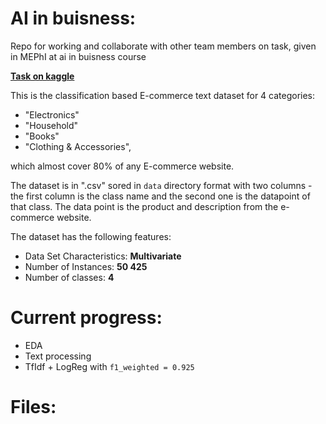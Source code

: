 # AI in buisness:
Repo for working and collaborate with other team members on task, given in MEPhI at ai in buisness course

[**Task on kaggle**](https://www.kaggle.com/datasets/saurabhshahane/ecommerce-text-classification)


This is the classification based E-commerce text dataset for 4 categories:

- "Electronics"
- "Household"
- "Books"
- "Clothing & Accessories",

which almost cover 80% of any E-commerce website.

The dataset is in ".csv" sored in `data` directory format with two columns - the first column is the class name and the second one is the datapoint of that class. The data point is the product and description from the e-commerce website.

The dataset has the following features:

- Data Set Characteristics: **Multivariate**
- Number of Instances: **50 425**
- Number of classes: **4**

# Current progress:

- EDA
- Text processing
- TfIdf + LogReg with `f1_weighted = 0.925`

# Files:


